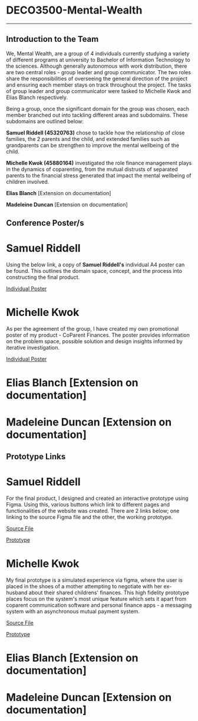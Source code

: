 # DECO3500-Mental-Wealth

***

## Introduction to the Team

We, Mental Wealth, are a group of 4 individuals currently studying a variety of different programs at university to Bachelor of Information Technology to the sciences. Although generally autonomous with work distribution, there are two central roles - group leader and group communicator. The two roles share the responsibilities of overseeing the general direction of the project and ensuring each member stays on track throughout the project. The tasks of group leader and group communicator were tasked to Michelle Kwok and Elias Blanch respectively.

Being a group, once the significant domain for the group was chosen, each member branched out into tackling different areas and subdomains. These subdomains are outlined below:

**Samuel Riddell (45320763)** chose to tackle how the relationship of close families, the 2 parents and the child, and extended families such as grandparents can be strengthen to improve the mental wellbeing of the child.

**Michelle Kwok (45880164)** investigated the role finance management plays in the dynamics of coparenting, from the mutual distrusts of separated parents to the financial stress generated that impact the mental wellbeing of children involved.

**Elias Blanch** [Extension on documentation]

**Madeleine Duncan** [Extension on documentation]

## Conference Poster/s

# **Samuel Riddell**

Using the below link, a copy of **Samuel Riddell's** individual A4 poster can be found. This outlines the domain space, concept, and the process into constructing the final product.

[Individual Poster](https://drive.google.com/file/d/10rYK3MHWJzFo8nz9rEKBY-gMgnjFkq5y/view?usp=sharing)


# **Michelle Kwok**

As per the agreement of the group, I have created my own promotional poster of my product - CoParent Finances. The poster provides information on the problem space, possible solution and design insights informed by iterative investigation.

[Individual Poster](https://drive.google.com/file/d/11JxL9JTo5HOzfP8JUOtI-JAqFJA4iV_U/view?usp=sharing)

# **Elias Blanch** [Extension on documentation]

# **Madeleine Duncan** [Extension on documentation]


## Prototype Links

# **Samuel Riddell**

For the final product, I designed and created an interactive prototype using Figma. Using this, various buttons which link to different pages and functionalities of the website was created. There are 2 links below; one linking to the source Figma file and the other, the working prototype.

[Source File](https://www.figma.com/file/CxfkCOGT9lTkGJYkCtXjFX/DECO3500-Final-Product?node-id=0%3A1)

[Prototype](https://www.figma.com/proto/CxfkCOGT9lTkGJYkCtXjFX/DECO3500-Final-Product?node-id=5%3A671&scaling=min-zoom)

# **Michelle Kwok** 

My final prototype is a simulated experience via figma, where the user is placed in the shoes of a mother attempting to negotiate with her ex-husband about their shared childrens' finances. This high fidelity prototype places focus on the system's most unique feature which sets it apart from coparent communication software and personal finance apps - a messaging system with an asynchronous mutual payment system.

[Source File](https://www.figma.com/file/QUOcNnnjiZbRpgp3PdkCyY/CoParent-Finances-HIGH?node-id=0%3A1)

[Prototype](https://www.figma.com/proto/QUOcNnnjiZbRpgp3PdkCyY/CoParent-Finances-HIGH?node-id=0%3A1&scaling=scale-down)


# **Elias Blanch** [Extension on documentation]

# **Madeleine Duncan** [Extension on documentation]



